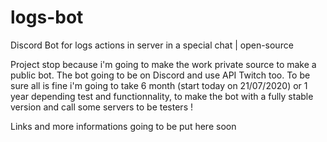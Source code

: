 # logs-bot
Discord Bot for logs actions in server in a special chat | open-source


Project stop because i'm going to make the work private source to make a public bot.
The bot going to be on Discord and use API Twitch too. To be sure all is fine i'm going to take 6 month (start today on 21/07/2020) or 1 year depending test and functionnality, to make the bot with a fully stable version and call some servers to be testers !

Links and more informations going to be put here soon
